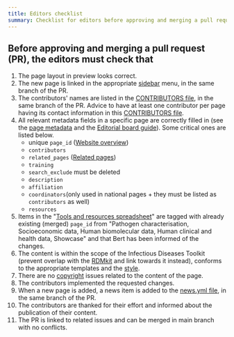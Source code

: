 ```yaml
---
title: Editors checklist
summary: Checklist for editors before approving and merging a pull request (PR).
---
```


## Before approving and merging a pull request (PR), the editors must check that
1. The page layout in preview looks correct.
2. The new page is linked in the appropriate [sidebar](https://github.com/elixir-europe/infectious-diseases-toolkit/tree/main/_data/sidebars) menu, in the same branch of the PR.
3. The contributors' names are listed in the [CONTRIBUTORS file](https://github.com/elixir-europe/infectious-diseases-toolkit/blob/main/_data/CONTRIBUTORS.yaml), in the same branch of the PR. Advice to have at least one  contributor per page having its contact information in this  [CONTRIBUTORS file](https://github.com/elixir-europe/infectious-diseases-toolkit/blob/main/_data/CONTRIBUTORS.yaml).
4. All relevant metadata fields in a specific page are correctly filled in (see the [page metadata](/contribute/page-metadata) and the [Editorial board guide](/contribute/editorial-board-guide)). Some critical ones are listed below.
   * unique `page_id` ([Website overview](/contribute/website-overview))
   * `contributors`
   * `related_pages` ([Related pages](/contribute/editorial-board-guide.html#related-pages))
   * `training`
   * `search_exclude` must be deleted
   * `description`
   * `affiliation`
   * `coordinators`(only used in national pages + they must be listed as `contributors` as well)
   * `resources`
5. Items in the "[Tools and resources spreadsheet](https://docs.google.com/spreadsheets/d/13tqfSbgivokfEkxGXPRFShVhCmO4VuTQRe4uQgJOMbc)" are tagged with already existing (merged) `page_id` from "Pathogen characterisation, Socioeconomic data, Human biomolecular data, Human clinical and health data, Showcase" and that Bert has been informed of the changes.
6. The content is within the scope of the Infectious Diseases Toolkit (prevent overlap with the [RDMkit](https://rdmkit.elixir-europe.org/) and link towards it instead), conforms to the appropriate templates and the [style](/contribute/style-guide).
7. There are no [copyright](/contribute/copyright) issues related to the content of the page.
8. The contributors implemented the requested changes.
9.  When a new page is added, a news item is added to the [news.yml file](https://github.com/elixir-europe/infectious-diseases-toolkit/blob/main/_data/news.yml), in the same branch of the PR.
10. The contributors are thanked for their effort and informed about the publication of their content.
11. The PR is linked to related issues and can be merged in main branch with no conflicts.
